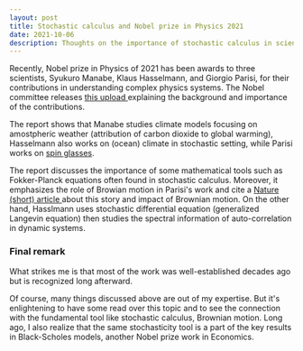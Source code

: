 ```yaml
---
layout: post
title: Stochastic calculus and Nobel prize in Physics 2021
date: 2021-10-06
description: Thoughts on the importance of stochastic calculus in scientific contributions
---
```


Recently, Nobel prize in Physics of 2021 has been awards to three scientists, Syukuro Manabe, Klaus Hasselmann, and Giorgio Parisi, for their contributions in understanding complex physics systems. The Nobel committee releases <a href="https://www.nobelprize.org/uploads/2021/10/sciback_fy_en_21.pdf"> this upload </a> explaining the background and importance of the contributions.

The report shows that Manabe studies climate models focusing on amostpheric weather (attribution of carbon dioxide to global warming), Hasselmann also works on (ocean) climate in stochastic setting, while Parisi works on <a href="https://en.wikipedia.org/wiki/Spin_glass">spin glasses</a>.

The report discusses the importance of some mathematical tools such as Fokker-Planck equations often found in stochastic calculus. Moreover, it emphasizes the role of Browian motion in Parisi's work and cite a <a href="https://www.nature.com/articles/433221a">Nature (short) article </a> about this story and impact of Brownian motion. On the other hand, Hasslmann uses stochastic differential equation (generalized Langevin equation) then studies the spectral information of auto-correlation in dynamic systems.

### Final remark

What strikes me is that most of the work was well-established decades ago but is recognized long afterward.

Of course, many things discussed above are out of my expertise. But it's enlightening to have some read over this topic and to see the connection with the fundamental tool like stochastic calculus, Brownian motion. Long ago, I also realize that the same stochasticity tool is a part of the key results in Black-Scholes models, another Nobel prize work in Economics.
